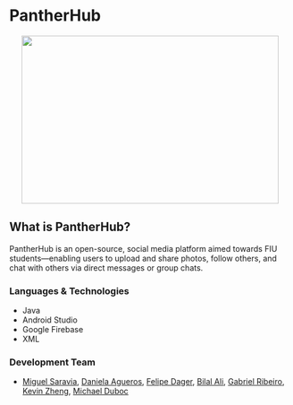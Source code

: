 # PantherHub

<p align="center">
  <img width="460" height="300" src="https://i.imgur.com/5TVBcqu.png">
</p>

## What is PantherHub?

PantherHub is an open-source, social media platform aimed towards FIU students—enabling users to upload and share photos, follow others, and chat with others via direct messages or group chats.

### Languages & Technologies

- Java
- Android Studio
- Google Firebase
- XML

### Development Team

- [Miguel Saravia](https://www.linkedin.com/in/miguel-saravia-leon/), [Daniela Agueros](https://www.linkedin.com/in/daniela-agueros/), [Felipe Dager](https://www.linkedin.com/in/felipe-dager-0b208417a/), [Bilal Ali](https://www.linkedin.com/in/bilal98ali/), [Gabriel Ribeiro](https://www.linkedin.com/in/gabrielgar96/), [Kevin Zheng](https://github.com/kzhen006), [Michael Duboc](https://www.linkedin.com/in/michael-duboc-82b15719b/)
